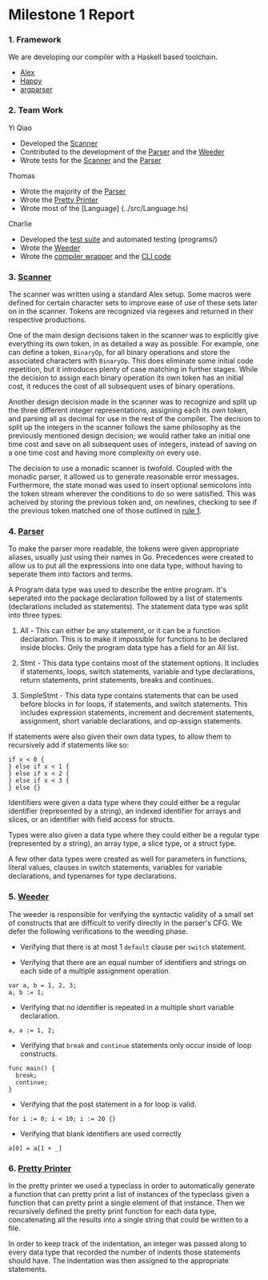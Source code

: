 # Milestone 1 Report

### 1. Framework
We are developing our compiler with a Haskell based toolchain.

- [Alex](https://www.haskell.org/alex/)
- [Happy](https://www.haskell.org/happy/)
- [argparser](http://hackage.haskell.org/package/argparser)

### 2. Team Work
Yi Qiao
- Developed the [Scanner](../src/Scanner.x)
- Contributed to the development of the [Parser](../src/Parser.y) and the [Weeder](../src/Weeder.hs)
- Wrote tests for the [Scanner](../src/Scanner.x) and the [Parser](../src/Parser.y)

Thomas
- Wrote the majority of the [Parser](../src/Parser.y)
- Wrote the [Pretty Printer](../src/Pretty.hs)
- Wrote most of the [Language] (../src/Language.hs)

Charlie
- Developed the [test suite](../programs/) and automated testing (programs/)
- Wrote the [Weeder](../src/Weeder.hs)
- Wrote the [compiler wrapper](../src/GoLite.hs) and the [CLI code](../app/Main.hs)


### 3. [Scanner](../src/Scanner.x)
The scanner was written using a standard Alex setup. Some macros were defined for certain character sets to improve ease of use of these sets later on in the scanner. Tokens are recognized via regexes and returned in their respective productions.   

One of the main design decisions taken in the scanner was to explicitly give everything its own token, in as detailed a way as possible. For example, one can define a token, ```BinaryOp```, for all binary operations and store the associated characters with ```BinaryOp```. This does eliminate some initial code repetition, but it introduces plenty of case matching in further stages. While the decision to assign each binary operation its own token has an initial cost, it reduces the cost of all subsequent uses of binary operations.   

Another design decision made in the scanner was to recognize and split up the three different integer representations, assigning each its own token, and parsing all as decimal for use in the rest of the compiler. The decision to split up the integers in the scanner follows the same philosophy as the previously mentioned design decision; we would rather take an initial one time cost and save on all subsequent uses of integers, instead of saving on a one time cost and having more complexity on every use.

The decision to use a monadic scanner is twofold. Coupled with the monadic parser, it allowed us to generate reasonable error messages. Furthermore, the state monad was used to insert optional semicolons into the token stream wherever the conditions to do so were satisfied. This was acheived by storing the previous token and, on newlines, checking to see if the previous token matched one of those outlined in [rule 1](https://golang.org/ref/spec#Semicolons).


### 4. [Parser](../src/Parser.hs)
To make the parser more readable, the tokens were given appropriate aliases, usually just using their names in Go. Precedences were created to allow us to put all the expressions into one data type, without having to seperate them into factors and terms.

A Program data type was used to describe the entire program. It's seperated into the package declaration followed by a list of statements (declarations included as statements). The statement data type was split into three types:

1. All - This can either be any statement, or it can be a function declaration. This is to make it impossible for functions to be declared inside blocks. Only the program data type has a field for an All list.

2. Stmt - This data type contains most of the statement options. It includes if statements, loops, switch statements, variable and type declarations, return statements, print statements, breaks and continues.

3. SimpleStmt - This data type contains statements that can be used before blocks in for loops, if statements, and switch statements. This includes expression statements, increment and decrement statements, assignment, short variable declarations, and op-assign statements.

If statements were also given their own data types, to allow them to recursively add if statements like so:
```
if x < 0 {
} else if x < 1 {
} else if x < 2 {
} else if x < 3 {
} else {}
```
Identifiers were given a data type where they could either be a regular identifier (represented by a string), an indexed identifier for arrays and slices, or an identifier with field access for structs.

Types were also given a data type where they could either be a regular type (represented by a string), an array type, a slice type, or a struct type.

A few other data types were created as well for parameters in functions, literal values, clauses in switch statements, variables for variable declarations, and typenames for type declarations.

### 5. [Weeder](../src/Weeder.hs)
The weeder is responsible for verifying the syntactic validity of a small set of constructs that are difficult to verify directly in the parser's CFG. We defer the following verifications to the weeding phase.

- Verifying that there is at most 1 `default` clause per `switch` statement.

- Verifying that there are an equal number of identifiers and strings on each side of a multiple assignment operation.
```
var a, b = 1, 2, 3;
a, b := 1;
```

- Verifying that no identifier is repeated in a multiple short variable declaration.
```
a, a := 1, 2;
```

- Verifying that `break` and `continue` statements only occur inside of loop constructs.
```
func main() {
  break;
  continue;
}
```

- Verifying that the post statement in a for loop is valid.
```
for i := 0; i < 10; i := 20 {}
```

- Verifying that blank identifiers are used correctly
```
a[0] = a[1 + _]
```

### 6. [Pretty Printer](../src/Pretty.hs)
In the pretty printer we used a typeclass in order to automatically generate a function that can pretty print a list of instances of the typeclass given a function that can pretty print a single element of that instance. Then we recursively defined the pretty print function for each data type, concatenating all the results into a single string that could be written to a file.

In order to keep track of the indentation, an integer was passed along to every data type that recorded the number of indents those statements should have. The indentation was then assigned to the appropriate statements.
